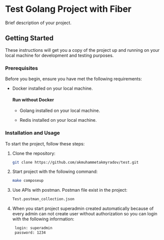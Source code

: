 # Test Golang Project with Fiber

Brief description of your project.

## Getting Started

These instructions will get you a copy of the project up and running on your local machine for development and testing purposes.

### Prerequisites

Before you begin, ensure you have met the following requirements:

- Docker installed on your local machine.

  #### Run without Docker

  - Golang installed on your local machine.

  - Redis installed on your local machine.

### Installation and Usage

To start the project, follow these steps:

1. Clone the repository:

   ```bash
   git clone https://github.com/akmuhammetakmyradov/test.git

   ```

2. Start project with the following command:

   ```bash
   make composeup

   ```

3. Use APIs with postman. Postman file exist in the project:

   ```bash
   Test.postman_collection.json

   ```

4. When you start project superadmin created automatically
   because of every admin can not create user without authorization so
   you can login with the following information:

   ```bash
    login: superadmin
    password: 1234

   ```

